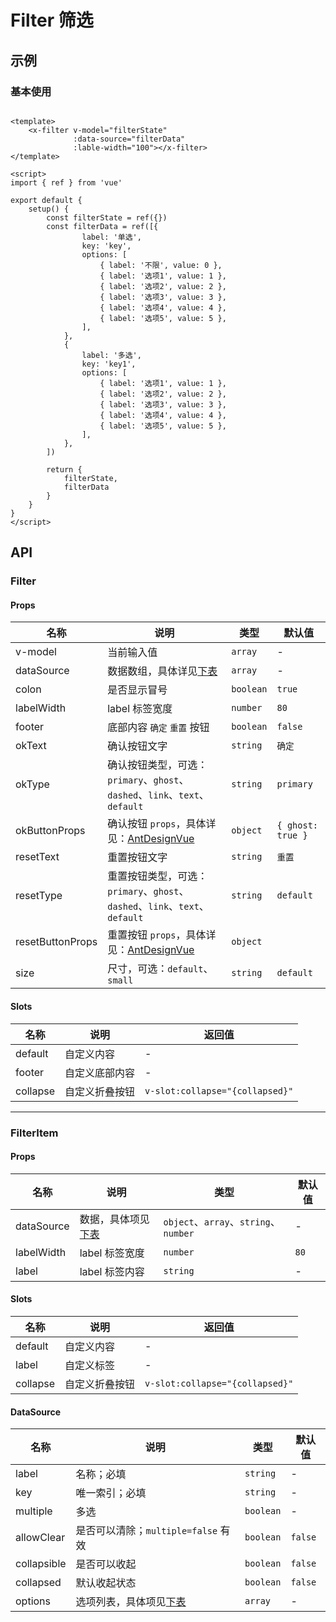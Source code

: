 # Filter 筛选

## 示例

### 基本使用

```vue

<template>
    <x-filter v-model="filterState" 
              :data-source="filterData" 
              :lable-width="100"></x-filter>
</template>

<script>
import { ref } from 'vue'

export default {
    setup() {
        const filterState = ref({})
        const filterData = ref([{
                label: '单选',
                key: 'key',
                options: [
                    { label: '不限', value: 0 },
                    { label: '选项1', value: 1 },
                    { label: '选项2', value: 2 },
                    { label: '选项3', value: 3 },
                    { label: '选项4', value: 4 },
                    { label: '选项5', value: 5 },
                ],
            },
            {
                label: '多选',
                key: 'key1',
                options: [
                    { label: '选项1', value: 1 },
                    { label: '选项2', value: 2 },
                    { label: '选项3', value: 3 },
                    { label: '选项4', value: 4 },
                    { label: '选项5', value: 5 },
                ],
            },
        ])

        return {
            filterState,
            filterData
        }
    }
}
</script>
```

## API

### Filter

#### Props

| 名称               | 说明                                                                           | 类型        | 默认值               |
|------------------|------------------------------------------------------------------------------|-----------|-------------------|
| v-model          | 当前输入值                                                                        | `array`   | -                 |
| dataSource       | 数据数组，具体详见[下表](#datasource)                                                   | `array`   | -                 |
| colon            | 是否显示冒号                                                                       | `boolean` | `true`            |
| labelWidth       | label 标签宽度                                                                   | `number`  | `80`              |
| footer           | 底部内容 `确定` `重置` 按钮                                                            | `boolean` | `false`           |
| okText           | 确认按钮文字                                                                       | `string`  | `确定`              |
| okType           | 确认按钮类型，可选：`primary`、`ghost`、`dashed`、`link`、`text`、`default`                 | `string`  | `primary`         |
| okButtonProps    | 确认按钮 `props`，具体详见：[AntDesignVue](https://antdv.com/components/button-cn#API) | `object`  | `{ ghost: true }` |
| resetText        | 重置按钮文字                                                                       | `string`  | `重置`              |
| resetType        | 重置按钮类型，可选：`primary`、`ghost`、`dashed`、`link`、`text`、`default`                 | `string`  | `default`         |
| resetButtonProps | 重置按钮 `props`，具体详见：[AntDesignVue](https://antdv.com/components/button-cn#API) | `object`  |                   |
| size             | 尺寸，可选：`default`、`small`                                                      | `string`  | `default`         |

#### Slots

| 名称       | 说明      | 返回值                             |
|----------|---------|---------------------------------|
| default  | 自定义内容   | -                               |
| footer   | 自定义底部内容 | -                               |
| collapse | 自定义折叠按钮 | `v-slot:collapse="{collapsed}"` |

---

### FilterItem

#### Props

| 名称         | 说明                       | 类型                                 | 默认值  |
|------------|--------------------------|------------------------------------|------|
| dataSource | 数据，具体项见[下表](#datasource) | `object`、`array`、`string`、`number` | -    |
| labelWidth | label 标签宽度               | `number`                           | `80` |
| label      | label 标签内容               | `string`                           | -    |

#### Slots

| 名称       | 说明      | 返回值                             |
|----------|---------|---------------------------------|
| default  | 自定义内容   | -                               |
| label    | 自定义标签   | -                               |
| collapse | 自定义折叠按钮 | `v-slot:collapse="{collapsed}"` |

#### DataSource

| 名称          | 说明                         | 类型        | 默认值     |
|-------------|----------------------------|-----------|---------|
| label       | 名称；必填                      | `string`  | -       |
| key         | 唯一索引；必填                    | `string`  | -       |
| multiple    | 多选                         | `boolean` | -       |
| allowClear  | 是否可以清除；`multiple=false` 有效 | `boolean` | `false` |
| collapsible | 是否可以收起                     | `boolean` | `false` |
| collapsed   | 默认收起状态                     | `boolean` | `false` |
| options     | 选项列表，具体项见[下表](#option)     | `array`   | -       |

